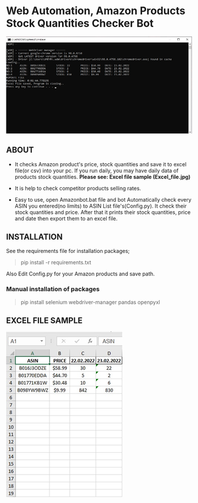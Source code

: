 # Web Automation, Amazon Products Stock Quantities Checker Bot
![Program](Program.jpg)
## ABOUT
- It checks Amazon product's price, stock quantities and save it to excel file(or csv) into your pc. If you run daily, you may have daily data of products stock quantities. **Please see: Excel file sample (Excel_file.jpg)**

- It is help to check competitor products selling rates.

- Easy to use, open Amazonbot.bat file and bot Automatically check every ASIN you entered(no limits) to ASIN List file's(Config.py). It check their stock quantities and price. After that it prints their stock quantities, price and date then export them to an excel file.

## INSTALLATION

See the requirements file for installation packages;

> pip install -r requirements.txt

 Also Edit Config.py for your Amazon products and save path.

### Manual installation of packages

>pip install selenium webdriver-manager pandas openpyxl

## EXCEL FILE SAMPLE
![Excel_File](Excel_file.jpg)

